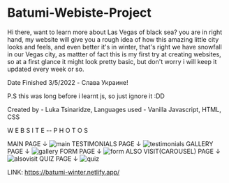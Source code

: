# Batumi-Webiste-Project

Hi there, want to learn more about Las Vegas of black sea? you are in right hand, my website will give you a rough idea 
of how this amazing little city looks and feels, and even better it's in winter, that's right we have snowfall in our
Vegas city, as mattter of fact this is my first try at creating websites, so at a first glance it might look pretty basic,
but don't worry i will keep it updated every week or so.

Date Finished 3/5/2022 - Слава Украине!

P.S this was long before i learnt js, so just ignore it :DD

Created by - Luka Tsinaridze, Languages used - Vanilla Javascript, HTML, CSS

W E B S I T E -- P H O T O S

MAIN PAGE ↓
![main](https://user-images.githubusercontent.com/100978682/164458218-72c7ba93-3942-43d8-937b-36fa9747a400.jpg)
TESTIMONIALS PAGE ↓
![testimonials](https://user-images.githubusercontent.com/100978682/164458244-434dd0eb-5626-4ddc-8141-3305a0eb111f.jpg)
GALLERY PAGE ↓
![gallery](https://user-images.githubusercontent.com/100978682/164458292-4b5359be-3550-4d22-b7c5-cd07ac6ac3e3.jpg)
FORM PAGE ↓
![form](https://user-images.githubusercontent.com/100978682/164458316-8bd5c571-01e4-405f-b4a9-c9ee9dea594b.jpg)
ALSO VISIT(CAROUSEL) PAGE ↓
![alsovisit](https://user-images.githubusercontent.com/100978682/164458362-c7761081-55b7-4ecf-96ad-381ed1e8cfed.jpg)
QUIZ PAGE ↓
![quiz](https://user-images.githubusercontent.com/100978682/164458392-adf57e89-eb1a-4617-bdd0-6ac8049670bd.jpg)

LINK: https://batumi-winter.netlify.app/
